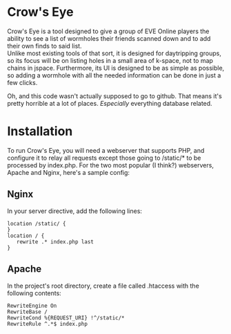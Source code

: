 Crow's Eye
==========

Crow's Eye is a tool designed to give a group of EVE Online players the ability to see a list of wormholes their friends scanned down and to add their own finds to said list.  
Unlike most existing tools of that sort, it is designed for daytripping groups, so its focus will be on listing holes in a small area of k-space, not to map chains in jspace. Furthermore, its UI is designed to be as simple as possible, so adding a wormhole with all the needed information can be done in just a few clicks.

Oh, and this code wasn't actually supposed to go to github. That means it's pretty horrible at a lot of places. *Especially* everything database related.


Installation
============

To run Crow's Eye, you will need a webserver that supports PHP, and configure it to relay all requests except those going to /static/* to be processed by index.php. For the two most popular (I think?) webservers, Apache and Nginx, here's a sample config:

Nginx
-----

In your server directive, add the following lines:

```
location /static/ {
}
location / {
   rewrite .* index.php last
}
```

Apache
------

In the project's root directory, create a file called .htaccess with the following contents:

```
RewriteEngine On
RewriteBase /
RewriteCond %{REQUEST_URI} !^/static/*
RewriteRule ^.*$ index.php
```

